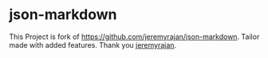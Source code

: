 # json-markdown

This Project is fork of https://github.com/jeremyrajan/json-markdown. Tailor made with added features. Thank you [jeremyrajan](https://github.com/jeremyrajan).
